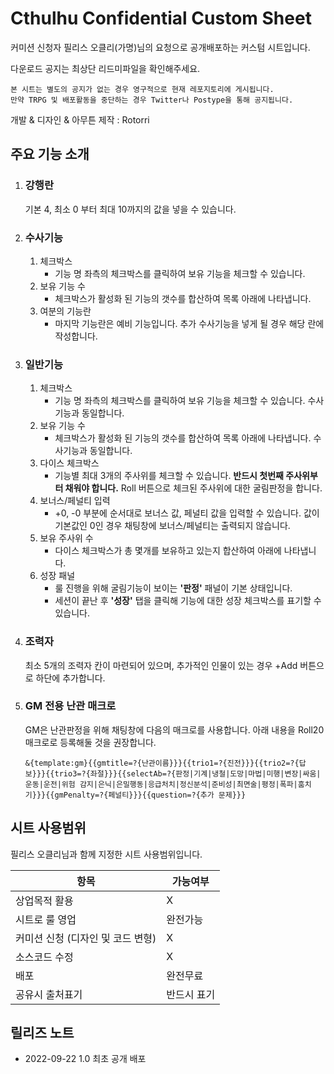 # Cthulhu Confidential Custom Sheet
커미션 신청자 필리스 오클리(가명)님의 요청으로 공개배포하는 커스텀 시트입니다.

다운로드 공지는 최상단 리드미파일을 확인해주세요.

```
본 시트는 별도의 공지가 없는 경우 영구적으로 현재 레포지토리에 게시됩니다.
만약 TRPG 및 배포활동을 중단하는 경우 Twitter나 Postype을 통해 공지됩니다.
```

개발 & 디자인 & 아무튼 제작 : Rotorri



## 주요 기능 소개

1. ### 강행란
    기본 4, 최소 0 부터 최대 10까지의 값을 넣을 수 있습니다.
1. ### 수사기능
    1. 체크박스
        - 기능 명 좌측의 체크박스를 클릭하여 보유 기능을 체크할 수 있습니다.
    1. 보유 기능 수
        - 체크박스가 활성화 된 기능의 갯수를 합산하여 목록 아래에 나타냅니다.
    1. 여분의 기능란
        - 마지막 기능란은 예비 기능입니다. 추가 수사기능을 넣게 될 경우 해당 란에 작성합니다.

1. ### 일반기능
    1. 체크박스
        - 기능 명 좌측의 체크박스를 클릭하여 보유 기능을 체크할 수 있습니다. 수사기능과 동일합니다.
    1. 보유 기능 수
        - 체크박스가 활성화 된 기능의 갯수를 합산하여 목록 아래에 나타냅니다. 수사기능과 동일합니다.
    1. 다이스 체크박스
        - 기능별 최대 3개의 주사위를 체크할 수 있습니다. **반드시 첫번째 주사위부터 채워야 합니다.** Roll 버튼으로 체크된 주사위에 대한 굴림판정을 합니다.
    1. 보너스/페널티 입력
        - +0, -0 부분에 순서대로 보너스 값, 페널티 값을 입력할 수 있습니다. 값이 기본값인 0인 경우 채팅창에 보너스/페널티는 출력되지 않습니다.
    1. 보유 주사위 수
        - 다이스 체크박스가 총 몇개를 보유하고 있는지 합산하여 아래에 나타냅니다.
    1. 성장 패널
        - 룰 진행을 위해 굴림기능이 보이는 **'판정'** 패널이 기본 상태입니다.
        - 세션이 끝난 후 **'성장'** 탭을 클릭해 기능에 대한 성장 체크박스를 표기할 수 있습니다.

1. ### 조력자
    최소 5개의 조력자 칸이 마련되어 있으며, 추가적인 인물이 있는 경우 +Add 버튼으로 하단에 추가합니다.

1. ### GM 전용 난관 매크로
    GM은 난관판정을 위해 채팅창에 다음의 매크로를 사용합니다. 아래 내용을 Roll20 매크로로 등록해둘 것을 권장합니다.
    ```
    &{template:gm}{{gmtitle=?{난관이름}}}{{trio1=?{진전}}}{{trio2=?{답보}}}{{trio3=?{좌절}}}{{selectAb=?{판정|기계|냉철|도망|마법|미행|변장|싸움|운동|운전|위험 감지|은닉|은밀행동|응급처치|정신분석|준비성|최면술|평정|폭파|훔치기}}}{{gmPenalty=?{페널티}}}{{question=?{추가 문제}}}
    ```


## 시트 사용범위
필리스 오클리님과 함께 지정한 시트 사용범위입니다.

|항목|가능여부|
|---|---|
|상업목적 활용|X|
|시트로 룰 영업|완전가능|
|커미션 신청 (디자인 및 코드 변형)|X|
|소스코드 수정|X|
|배포|완전무료|
|공유시 출처표기|반드시 표기|


## 릴리즈 노트
- 2022-09-22 1.0 최초 공개 배포